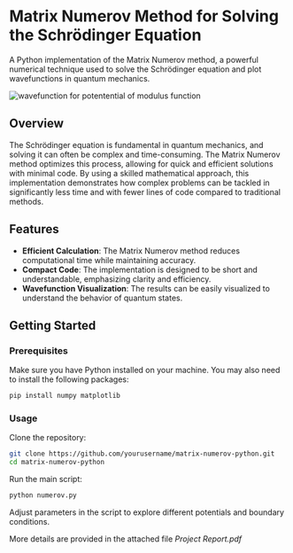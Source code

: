 # Matrix Numerov Method for Solving the Schrödinger Equation
A Python implementation of the Matrix Numerov method, a powerful numerical technique used to solve the Schrödinger equation and plot wavefunctions in quantum mechanics.

<img src="https://github.com/abhinavpb-249/matrix-numerov/blob/main/plot.png?raw=true" alt="wavefunction for potentential of modulus function">

## Overview

The Schrödinger equation is fundamental in quantum mechanics, and solving it can often be complex and time-consuming. The Matrix Numerov method optimizes this process, allowing for quick and efficient solutions with minimal code. By using a skilled mathematical approach, this implementation demonstrates how complex problems can be tackled in significantly less time and with fewer lines of code compared to traditional methods.

## Features

- **Efficient Calculation**: The Matrix Numerov method reduces computational time while maintaining accuracy.
- **Compact Code**: The implementation is designed to be short and understandable, emphasizing clarity and efficiency.
- **Wavefunction Visualization**: The results can be easily visualized to understand the behavior of quantum states.

## Getting Started

### Prerequisites

Make sure you have Python installed on your machine. You may also need to install the following packages:

```bash
pip install numpy matplotlib
```

### Usage
Clone the repository:

```bash
git clone https://github.com/yourusername/matrix-numerov-python.git
cd matrix-numerov-python
```

Run the main script:

```bash
python numerov.py
```
Adjust parameters in the script to explore different potentials and boundary conditions.


 
More details are provided in the attached file <i> Project Report.pdf </i>
 
